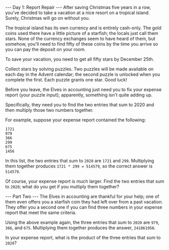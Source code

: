 --- Day 1: Report Repair ---
After saving Christmas five years in a row, you've decided to take a vacation
at a nice resort on a tropical island. Surely, Christmas will go on without
you.

The tropical island has its own currency and is entirely cash-only. The gold
coins used there have a little picture of a starfish; the locals just call them
stars. None of the currency exchanges seem to have heard of them, but somehow,
you'll need to find fifty of these coins by the time you arrive so you can
pay the deposit on your room.

To save your vacation, you need to get all fifty stars by December 25th.

Collect stars by solving puzzles. Two puzzles will be made available on each
day in the Advent calendar; the second puzzle is unlocked when you complete the
first. Each puzzle grants one star. Good luck!

Before you leave, the Elves in accounting just need you to fix your expense
report (your puzzle input); apparently, something isn't quite adding up.

Specifically, they need you to find the two entries that sum to 2020 and then
multiply those two numbers together.

For example, suppose your expense report contained the following:

```
1721
979
366
299
675
1456
```

In this list, the two entries that sum to `2020` are `1721` and `299`. Multiplying
them together produces `1721 * 299 = 514579`, so the correct answer is `514579`.

Of course, your expense report is much larger. Find the two entries that sum to
`2020`; what do you get if you multiply them together?

--- Part Two ---
The Elves in accounting are thankful for your help; one of them even offers you
a starfish coin they had left over from a past vacation. They offer you a
second one if you can find three numbers in your expense report that meet the
same criteria.

Using the above example again, the three entries that sum to `2020` are `979`, `366`,
and `675`. Multiplying them together produces the answer, `241861950`.

In your expense report, what is the product of the three entries that sum to
`2020`?


